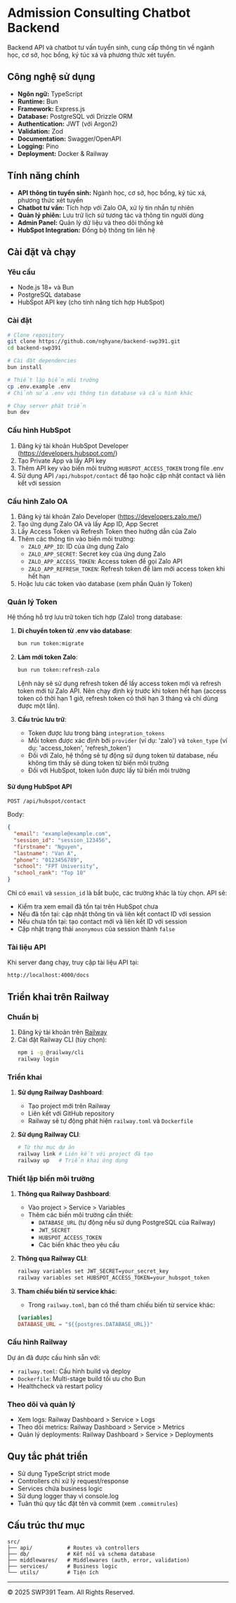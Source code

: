 # Admission Consulting Chatbot Backend

Backend API và chatbot tư vấn tuyển sinh, cung cấp thông tin về ngành học, cơ sở, học bổng, ký túc xá và phương thức xét tuyển.

## Công nghệ sử dụng
- **Ngôn ngữ:** TypeScript
- **Runtime:** Bun
- **Framework:** Express.js
- **Database:** PostgreSQL với Drizzle ORM
- **Authentication:** JWT (với Argon2)
- **Validation:** Zod
- **Documentation:** Swagger/OpenAPI
- **Logging:** Pino
- **Deployment:** Docker & Railway

## Tính năng chính
- **API thông tin tuyển sinh:** Ngành học, cơ sở, học bổng, ký túc xá, phương thức xét tuyển
- **Chatbot tư vấn:** Tích hợp với Zalo OA, xử lý tin nhắn tự nhiên
- **Quản lý phiên:** Lưu trữ lịch sử tương tác và thông tin người dùng
- **Admin Panel:** Quản lý dữ liệu và theo dõi thống kê
- **HubSpot Integration:** Đồng bộ thông tin liên hệ

## Cài đặt và chạy

### Yêu cầu
- Node.js 18+ và Bun
- PostgreSQL database
- HubSpot API key (cho tính năng tích hợp HubSpot)

### Cài đặt
```bash
# Clone repository
git clone https://github.com/nghyane/backend-swp391.git
cd backend-swp391

# Cài đặt dependencies
bun install

# Thiết lập biến môi trường
cp .env.example .env
# Chỉnh sửa .env với thông tin database và cấu hình khác

# Chạy server phát triển
bun dev
```

### Cấu hình HubSpot
1. Đăng ký tài khoản HubSpot Developer (https://developers.hubspot.com/)
2. Tạo Private App và lấy API key
3. Thêm API key vào biến môi trường `HUBSPOT_ACCESS_TOKEN` trong file .env
4. Sử dụng API `/api/hubspot/contact` để tạo hoặc cập nhật contact và liên kết với session

### Cấu hình Zalo OA
1. Đăng ký tài khoản Zalo Developer (https://developers.zalo.me/)
2. Tạo ứng dụng Zalo OA và lấy App ID, App Secret
3. Lấy Access Token và Refresh Token theo hướng dẫn của Zalo
4. Thêm các thông tin vào biến môi trường:
   - `ZALO_APP_ID`: ID của ứng dụng Zalo
   - `ZALO_APP_SECRET`: Secret key của ứng dụng Zalo
   - `ZALO_APP_ACCESS_TOKEN`: Access token để gọi Zalo API
   - `ZALO_APP_REFRESH_TOKEN`: Refresh token để làm mới access token khi hết hạn
5. Hoặc lưu các token vào database (xem phần Quản lý Token)

### Quản lý Token
Hệ thống hỗ trợ lưu trữ token tích hợp (Zalo) trong database:

1. **Di chuyển token từ .env vào database**:
   ```bash
   bun run token:migrate
   ```

2. **Làm mới token Zalo**:
   ```bash
   bun run token:refresh-zalo
   ```
   Lệnh này sẽ sử dụng refresh token để lấy access token mới và refresh token mới từ Zalo API. Nên chạy định kỳ trước khi token hết hạn (access token có thời hạn 1 giờ, refresh token có thời hạn 3 tháng và chỉ dùng được một lần).

3. **Cấu trúc lưu trữ**:
   - Token được lưu trong bảng `integration_tokens`
   - Mỗi token được xác định bởi `provider` (ví dụ: 'zalo') và `token_type` (ví dụ: 'access_token', 'refresh_token')
   - Đối với Zalo, hệ thống sẽ tự động sử dụng token từ database, nếu không tìm thấy sẽ dùng token từ biến môi trường
   - Đối với HubSpot, token luôn được lấy từ biến môi trường

#### Sử dụng HubSpot API
```
POST /api/hubspot/contact
```

Body:
```json
{
  "email": "example@example.com",
  "session_id": "session_123456",
  "firstname": "Nguyen",
  "lastname": "Van A",
  "phone": "0123456789",
  "school": "FPT University",
  "school_rank": "Top 10"
}
```

Chỉ có `email` và `session_id` là bắt buộc, các trường khác là tùy chọn. API sẽ:
- Kiểm tra xem email đã tồn tại trên HubSpot chưa
- Nếu đã tồn tại: cập nhật thông tin và liên kết contact ID với session
- Nếu chưa tồn tại: tạo contact mới và liên kết ID với session
- Cập nhật trạng thái `anonymous` của session thành `false`

### Tài liệu API
Khi server đang chạy, truy cập tài liệu API tại:
```
http://localhost:4000/docs
```

## Triển khai trên Railway

### Chuẩn bị
1. Đăng ký tài khoản trên [Railway](https://railway.app/)
2. Cài đặt Railway CLI (tùy chọn):
   ```bash
   npm i -g @railway/cli
   railway login
   ```

### Triển khai
1. **Sử dụng Railway Dashboard**:
   - Tạo project mới trên Railway
   - Liên kết với GitHub repository
   - Railway sẽ tự động phát hiện `railway.toml` và `Dockerfile`

2. **Sử dụng Railway CLI**:
   ```bash
   # Từ thư mục dự án
   railway link # Liên kết với project đã tạo
   railway up   # Triển khai ứng dụng
   ```

### Thiết lập biến môi trường
1. **Thông qua Railway Dashboard**:
   - Vào project > Service > Variables
   - Thêm các biến môi trường cần thiết:
     - `DATABASE_URL` (tự động nếu sử dụng PostgreSQL của Railway)
     - `JWT_SECRET`
     - `HUBSPOT_ACCESS_TOKEN`
     - Các biến khác theo yêu cầu

2. **Thông qua Railway CLI**:
   ```bash
   railway variables set JWT_SECRET=your_secret_key
   railway variables set HUBSPOT_ACCESS_TOKEN=your_hubspot_token
   ```

3. **Tham chiếu biến từ service khác**:
   - Trong `railway.toml`, bạn có thể tham chiếu biến từ service khác:
   ```toml
   [variables]
   DATABASE_URL = "${{postgres.DATABASE_URL}}"
   ```

### Cấu hình Railway
Dự án đã được cấu hình sẵn với:
- `railway.toml`: Cấu hình build và deploy
- `Dockerfile`: Multi-stage build tối ưu cho Bun
- Healthcheck và restart policy

### Theo dõi và quản lý
- Xem logs: Railway Dashboard > Service > Logs
- Theo dõi metrics: Railway Dashboard > Service > Metrics
- Quản lý deployments: Railway Dashboard > Service > Deployments

## Quy tắc phát triển
- Sử dụng TypeScript strict mode
- Controllers chỉ xử lý request/response
- Services chứa business logic
- Sử dụng logger thay vì console.log
- Tuân thủ quy tắc đặt tên và commit (xem `.commitrules`)

## Cấu trúc thư mục
```
src/
├── api/           # Routes và controllers
├── db/            # Kết nối và schema database
├── middlewares/   # Middlewares (auth, error, validation)
├── services/      # Business logic
└── utils/         # Tiện ích
```

---

© 2025 SWP391 Team. All Rights Reserved.
